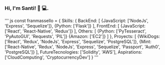 ### Hi, I'm Santi! 👋 💻.
''' js
const franmassello = {
  Skills: {
      BackEnd: [
          {JavaScript: ['NodeJs', 'Express', 'Sequelize']},
          {Python: ['Flask']}
        ],
      FrontEnd: [
          {JavaScript: ['React', 'React-Native', 'Redux']}
        ],
      Others: [
          {Python: ['PyTesseract', 'PyAutoGUI', 'Requests', 'PIL']}
          {Amazon: ['EC2']}
        ]
    },
  Proyects: [
      {WikiDogs: ['React', 'Redux', 'NodeJs', 'Express', 'Sequelize', 'PostgreSQL']},
      {Mint: ['React-Native', 'Redux', 'NodeJs', 'Express', 'Sequelize', 'Passport', 'Auth0', 'PostgreSQL']}
    ],
  FutureTecnologies: ['Solidity', 'AWS'],
  Aspirations: ['CloudComputing', 'CryptocurrencyDev']
}
'''
